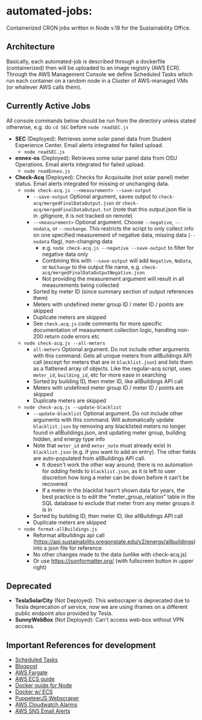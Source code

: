 # automated-jobs:

Containerized CRON jobs written in Node v.18 for the Sustainability Office.

## Architecture

Basically, each automated-job is described through a dockerfile (containerized) then will be uploaded to an image registry (AWS ECR).
Through the AWS Management Console we define Scheduled Tasks which run each container on a random node in a Cluster of AWS-managed VMs (or
whatever AWS calls them).

## Currently Active Jobs
All console commands below should be run from the directory unless stated otherwise, e.g. do `cd SEC` before `node readSEC.js`

- **SEC** (Deployed): Retrieves some solar panel data from Student Experience Center. Email alerts integrated for failed upload.
  - `node readSEC.js`
- **ennex-os** (Deployed): Retrieves some solar panel data from OSU Operations. Email alerts integrated for failed upload.
  - `node readEnnex.js`
- **Check-Acq** (Deployed): Checks for Acquisuite (not solar panel) meter status. Email alerts integrated for missing or unchanging data.
  - `node check-acq.js --<measurement> --save-output`
    - `--save-output` Optional argument, saves output to `check-acq/mergedFinalDataOutput.json` or `check-acq/mergedFinalDataOutput.txt` (note that this output.json file is in .gitignore, it is not tracked on remote)
    - `--<measurement>` Optional argument. Choose `--negative`, `--nodata`, or `--nochange`. This restricts the script to only collect info on one specified measurement of negative data, missing data (`--nodata` flag), non-changing data
      - e.g. `node check-acq.js --negative --save-output` to filter for negative data only
      - Combining this with `--save-output` will add `Negative`, `NoData`, or `NoChange` to the output file name, e.g. `check-acq/mergedFinalDataOutputNegative.json`
      - Not providing the measurement argument will result in all measurements being collected
    - Sorted by meter ID (since summary section of output references them)
    - Meters with undefined meter group ID / meter ID / points are skipped
    - Duplicate meters are skipped
    - See `check.acq.js` code comments for more specific documentation of measurement collection logic, handling non-200 return code errors etc
  - `node check-acq.js --all-meters`
    - `all-meters` Optional argument. Do not include other arguments with this command. Gets all unique meters from allBuildings API call (except for meters that are in `blacklist.json`) and lists them as a flattened array of objects. Like the regular-acq script, uses `meter_id`, `building_id`, etc for more ease in searching
    - Sorted by building ID, then meter ID, like allBuildings API call
    - Meters with undefined meter group ID / meter ID / points are skipped
    - Duplicate meters are skipped
  - `node check-acq.js --update-blacklist`
    - `--update-blacklist` Optional argument. Do not include other arguments with this command. Will automatically update 
    `blacklist.json` by removing any blacklisted meters no longer found in allBuildings.json, and updating meter group, building hidden, and energy type info
    - Note that `meter_id` and `meter_note` must already exist in `blacklist.json` (e.g. if you want to add an entry). The other fields are auto-populated from allBuildings API call.
      - It doesn't work the other way around; there is no automation for *adding* fields to `blacklist.json`, as it is left to user discretion how long a meter can be down before it can't be recovered
      - If a meter in the blacklist hasn't shown data for years, the best practice is to edit the "meter_group_relation" table in the SQL database to exclude that meter from any meter groups it is in
    - Sorted by building ID, then meter ID, like allBuildings API call
    - Duplicate meters are skipped
  - `node format-allBuildings.js`
    - Reformat allbuildings api call (https://api.sustainability.oregonstate.edu/v2/energy/allbuildings) into a json file for reference
    - No other changes made to the data (unlike with check-acq.js)
    - Or use https://jsonformatter.org/ (with fullscreen button in upper right)

## Deprecated

- **TeslaSolarCity** (Not Deployed): This webscraper is deprecated due to Tesla deprecation of service, now we are using iframes on a different public endpoint also provided by Tesla.
- **SunnyWebBox** (Not Deployed): Can't access web-box without VPN access.

## Important References for development

- [Scheduled Tasks](https://docs.aws.amazon.com/AmazonECS/latest/developerguide/scheduled_tasks.html)
- [Blogpost](https://aws.amazon.com/blogs/containers/deploy-applications-on-amazon-ecs-using-docker-compose/)
- [AWS Fargate](https://aws.amazon.com/fargate/getting-started/)
- [AWS ECS guide](https://docs.aws.amazon.com/AmazonECS/latest/developerguide/Welcome.html)
- [Docker guide for Node](https://docs.docker.com/language/nodejs/)
- [Docker w/ ECS](https://docs.docker.com/cloud/ecs-integration/)
- [PuppeteerJS Webscraper](https://pptr.dev/)
- [AWS Cloudwatch Alarms](https://docs.aws.amazon.com/AmazonCloudWatch/latest/monitoring/AlarmThatSendsEmail.html)
- [AWS SNS Email Alerts](https://docs.aws.amazon.com/sns/latest/dg/sns-email-notifications.html)
